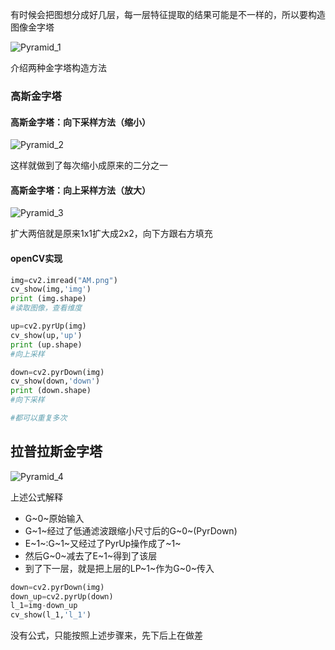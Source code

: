 有时候会把图想分成好几层，每一层特征提取的结果可能是不一样的，所以要构造图像金字塔

![Pyramid_1](C:\Users\lzp\Desktop\学习笔记\OpenCV\assets\Pyramid_1.png)

介绍两种金字塔构造方法

### 高斯金字塔

#### 高斯金字塔：向下采样方法（缩小）

![Pyramid_2](C:\Users\lzp\Desktop\学习笔记\OpenCV\assets\Pyramid_2.png)

这样就做到了每次缩小成原来的二分之一

#### 高斯金字塔：向上采样方法（放大）

![Pyramid_3](C:\Users\lzp\Desktop\学习笔记\OpenCV\assets\Pyramid_3.png)

扩大两倍就是原来1x1扩大成2x2，向下方跟右方填充

#### openCV实现

~~~python
img=cv2.imread("AM.png")
cv_show(img,'img')
print (img.shape)
#读取图像，查看维度

up=cv2.pyrUp(img)
cv_show(up,'up')
print (up.shape)
#向上采样

down=cv2.pyrDown(img)
cv_show(down,'down')
print (down.shape)
#向下采样

#都可以重复多次
~~~

## 拉普拉斯金字塔

![Pyramid_4](C:\Users\lzp\Desktop\学习笔记\OpenCV\assets\Pyramid_4.png)

上述公式解释

- G~0~原始输入
- G~1~经过了低通滤波跟缩小尺寸后的G~0~(PyrDown)
- E~1~:G~1~又经过了PyrUp操作成了~1~
- 然后G~0~减去了E~1~得到了该层
- 到了下一层，就是把上层的LP~1~作为G~0~传入

~~~python
down=cv2.pyrDown(img)
down_up=cv2.pyrUp(down)
l_1=img-down_up
cv_show(l_1,'l_1')
~~~

没有公式，只能按照上述步骤来，先下后上在做差
